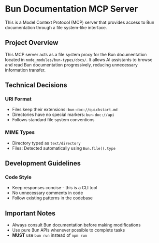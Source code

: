 # Bun Documentation MCP Server

This is a Model Context Protocol (MCP) server that provides access to Bun documentation through a file system-like interface.

## Project Overview

This MCP server acts as a file system proxy for the Bun documentation located in `node_modules/bun-types/docs/`. It allows AI assistants to browse and read Bun documentation progressively, reducing unnecessary information transfer.

## Technical Decisions

### URI Format
- Files keep their extensions: `bun-doc://quickstart.md`
- Directories have no special markers: `bun-doc://api`
- Follows standard file system conventions

### MIME Types
- Directory typed as `text/directory`
- Files: Detected automatically using `Bun.file().type`

## Development Guidelines

### Code Style
- Keep responses concise - this is a CLI tool
- No unnecessary comments in code
- Follow existing patterns in the codebase

## Important Notes

- Always consult Bun documentation before making modifications
- Use pure Bun APIs whenever possible to complete tasks
- **MUST** use `bun run` instead of `npm run`
